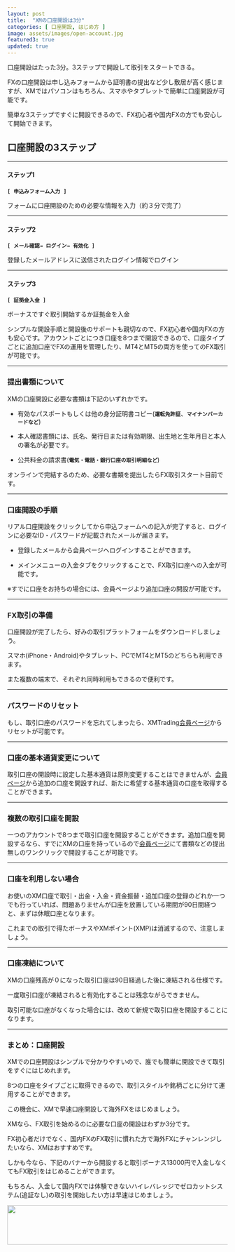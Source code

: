 ```yaml
---
layout: post
title:  "XMの口座開設は3分"
categories: [ 口座開設, はじめ方 ]
image: assets/images/open-account.jpg
featured3: true
updated: true
---
```


口座開設はたった3分。3ステップで開設して取引をスタートできる。


FXの口座開設は申し込みフォームから証明書の提出など少し敷居が高く感じますが、XMではパソコンはもちろん、スマホやタブレットで簡単に口座開設が可能です。


簡単な3ステップですぐに開設できるので、FX初心者や国内FXの方でも安心して開始できます。



## 口座開設の3ステップ

<hr>

#### ステップ1 

__`[ 申込みフォーム入力 ]`__


フォームに口座開設のための必要な情報を入力（約３分で完了）


<hr>

#### ステップ2

__`[ メール確認→ ログイン→ 有効化 ]`__


登録したメールアドレスに送信されたログイン情報でログイン


<hr>

#### ステップ3

__`[ 証拠金入金 ]`__

ボーナスですぐ取引開始するか証拠金を入金



シンプルな開設手順と開設後のサポートも親切なので、FX初心者や国内FXの方も安心です。アカウントごとにつき口座を8つまで開設できるので、口座タイプごとに追加口座でFXの運用を管理したり、MT4とMT5の両方を使ってのFX取引が可能です。



<hr>

### 提出書類について


XMの口座開設に必要な書類は下記のいずれかです。

+ 有効なパスポートもしくは他の身分証明書コピー(__`運転免許証`__、__`マイナンバーカードなど`__)

+ 本人確認書類には、氏名、発行日または有効期限、出生地と生年月日と本人の署名が必要です。

+ 公共料金の請求書(__`電気・電話・銀行口座の取引明細など`__)


オンラインで完結するのため、必要な書類を提出したらFX取引スタート目前です。



<hr>

### 口座開設の手順


リアル口座開設をクリックしてから申込フォームへの記入が完了すると、ログインに必要なID・パスワードが記載されたメールが届きます。

+ 登録したメールから会員ページへログインすることができます。

+ メインメニューの入金タブをクリックすることで、FX取引口座への入金が可能です。

※すでに口座をお持ちの場合には、会員ページより追加口座の開設が可能です。



<hr>

### FX取引の準備


口座開設が完了したら、好みの取引プラットフォームをダウンロードしましょう。

スマホ(iPhone・Android)やタブレット、PCでMT4とMT5のどちらも利用できます。

また複数の端末で、それぞれ同時利用もできるので便利です。



<hr>

### パスワードのリセット


もし、取引口座のパスワードを忘れてしまったら、XMTrading<a href="https://clicks.affstrack.com/c?c=550036&l=ja&p=22">会員ページ</a>からリセットが可能です。




<hr>

### 口座の基本通貨変更について

取引口座の開設時に設定した基本通貨は原則変更することはできませんが、<a href="https://clicks.affstrack.com/c?c=550036&l=ja&p=22">会員ページ</a>から追加の口座を開設すれば、新たに希望する基本通貨の口座を取得することができます。



<hr>

### 複数の取引口座を開設

一つのアカウントで8つまで取引口座を開設することができます。追加口座を開設するなら、すでにXMの口座を持っているので<a href="https://clicks.affstrack.com/c?c=550036&l=ja&p=22">会員ページ</a>にて書類などの提出無しのワンクリックで開設することが可能です。


<hr>

### 口座を利用しない場合

お使いのXM口座で取引・出金・入金・資金振替・追加口座の登録のどれか一つでも行っていれば、問題ありませんが口座を放置している期間が90日間経つと、まずは休眠口座となります。

これまでの取引で得たボーナスやXMポイント(XMP)は消滅するので、注意しましょう。


<hr>

### 口座凍結について

XMの口座残高が０になった取引口座は90日経過した後に凍結される仕様です。

一度取引口座が凍結されると有効化することは残念ながらできません。

取引可能な口座がなくなった場合には、改めて新規で取引口座を開設することになります。



<hr>

### まとめ：口座開設

XMでの口座開設はシンプルで分かりやすいので、誰でも簡単に開設できて取引をすぐにはじめれます。

8つの口座をタイプごとに取得できるので、取引スタイルや銘柄ごとに分けて運用することができます。

この機会に、XMで早速口座開設して海外FXをはじめましょう。

XMなら、FX取引を始めるのに必要な口座の開設はわずか3分です。

FX初心者だけでなく、国内FXのFX取引に慣れた方で海外FXにチャンレンジしたいなら、XMはおすすめです。

しかも今なら、下記のバナーから開設すると取引ボーナス13000円で入金しなくてもFX取引をはじめることができます。

もちろん、入金して国内FXでは体験できないハイレバレッジでゼロカットシステム(追証なし)の取引を開始したい方は早速はじめましょう。

<a href="https://clicks.affstrack.com/c?m=9257&c=550036" referrerpolicy="no-referrer-when-downgrade"><img src="https://ads.affstrack.com/i/9257?c=550036" width="728" height="90" referrerpolicy="no-referrer-when-downgrade"/></a>